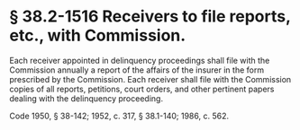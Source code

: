 # § 38.2-1516 Receivers to file reports, etc., with Commission.

<p>Each receiver appointed in delinquency proceedings shall file with the Commission annually a report of the affairs of the insurer in the form prescribed by the Commission. Each receiver shall file with the Commission copies of all reports, petitions, court orders, and other pertinent papers dealing with the delinquency proceeding.</p><p>Code 1950, § 38-142; 1952, c. 317, § 38.1-140; 1986, c. 562.</p>